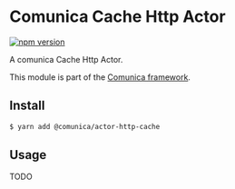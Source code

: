 # Comunica Cache Http Actor

[![npm version](https://badge.fury.io/js/%40comunica%2Factor-http-cache.svg)](https://www.npmjs.com/package/@comunica/actor-http-cache)

A comunica Cache Http Actor.

This module is part of the [Comunica framework](https://github.com/comunica/comunica).

## Install

```bash
$ yarn add @comunica/actor-http-cache
```

## Usage

TODO
